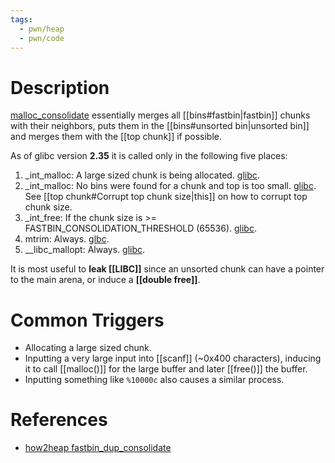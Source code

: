 ```yaml
---
tags:
  - pwn/heap
  - pwn/code
---
```

# Description
[malloc_consolidate](https://elixir.bootlin.com/glibc/glibc-2.35/source/malloc/malloc.c#L4714) essentially merges all [[bins#fastbin|fastbin]] chunks with their neighbors, puts them in the [[bins#unsorted bin|unsorted bin]] and merges them with the [[top chunk]] if possible.

As of glibc version **2.35** it is called only in the following five places:
1. \_int\_malloc: A large sized chunk is being allocated. [glibc](https://elixir.bootlin.com/glibc/glibc-2.35/source/malloc/malloc.c#L3965).
2. \_int\_malloc: No bins were found for a chunk and top is too small. [glibc](https://elixir.bootlin.com/glibc/glibc-2.35/source/malloc/malloc.c#L4394). See [[top chunk#Corrupt top chunk size|this]] on how to corrupt top chunk size.
3. \_int\_free: If the chunk size is >= FASTBIN_CONSOLIDATION_THRESHOLD (65536). [glibc](https://elixir.bootlin.com/glibc/glibc-2.35/source/malloc/malloc.c#L4674).
4. mtrim: Always. [glbc](https://elixir.bootlin.com/glibc/glibc-2.35/source/malloc/malloc.c#L5041).
5. \_\_libc_mallopt: Always. [glibc](https://elixir.bootlin.com/glibc/glibc-2.35/source/malloc/malloc.c#L5463).

It is most useful to **leak [[LIBC]]** since an unsorted chunk can have a pointer to the main arena, or induce a **[[double free]]**.
# Common Triggers
- Allocating a large sized chunk.
- Inputting a very large input into [[scanf]] (~0x400 characters), inducing it to call [[malloc()]] for the large buffer and later [[free()]] the buffer.
- Inputting something like `%10000c` also causes a similar process.
# References
- [how2heap fastbin_dup_consolidate](https://github.com/shellphish/how2heap/blob/master/glibc_2.35/fastbin_dup_consolidate.c)
